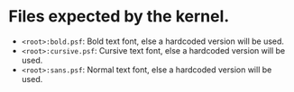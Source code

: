 # Files expected by the kernel.

- `<root>:bold.psf`: Bold text font, else a hardcoded version will be used.
- `<root>:cursive.psf`: Cursive text font, else a hardcoded version will be used.
- `<root>:sans.psf`: Normal text font, else a hardcoded version will be used.
